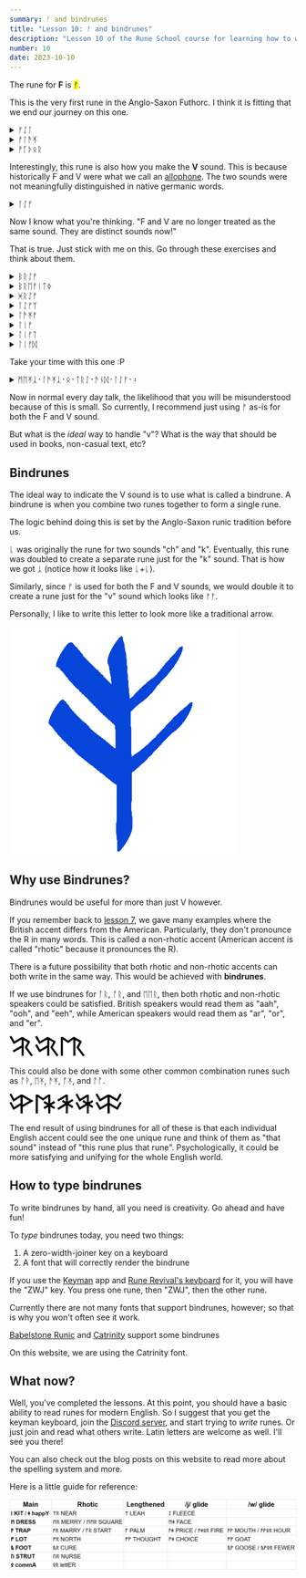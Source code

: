 ```yaml
---
summary: ᚠ and bindrunes
title: "Lesson 10: ᚠ and bindrunes"
description: "Lesson 10 of the Rune School course for learning how to write Modern English with the Anglo-Saxon futhorc"
number: 10
date: 2023-10-10
---
```


The rune for <strong>F</strong> is <mark>ᚠ</mark>.

This is the very first rune in the Anglo-Saxon Futhorc. I think it is fitting that we end our journey on this one.

<details>
    <summary>ᚠᛇᛚ</summary>
    <p>feel</p>
</details>

<details>
    <summary>ᚠᛚᚫᛡ</summary>
    <p>fly</p>
</details>

<details>
    <summary>ᚠᚪᚦᛟᚱ</summary>
    <p>father</p>
</details>

Interestingly, this rune is also how you make the <strong>V</strong> sound. This is because historically F and V were what we call an [allophone](https://en.wikipedia.org/wiki/Allophone). The two sounds were not meaningfully distinguished in native germanic words.

<details>
    <summary>ᛚᛇᚠ</summary>
    <p>leaf / leave</p>
</details>

Now I know what you're thinking. "F and V are no longer treated as the same sound. They are distinct sounds now!"

That is true. Just stick with me on this. Go through these exercises and think about them.

<details>
    <summary>ᛒᚱᛇᚠ</summary>
    <p>brief</p>
</details>

<details>
    <summary>ᛒᚱᛖᚠᛁᛏᛄ</summary>
    <p>brevity</p>
</details>

<details>
    <summary>ᚸᚱᛇᚠ</summary>
    <p>grief (noun) / grieve (verb)</p>
</details>

<details>
    <summary>ᛚᛇᚠᛉ</summary>
    <p>leaves</p>
</details>

<details>
    <summary>ᛚᚫᛡᚠ</summary>
    <p>life (noun) / live (adjective)</p>
</details>

<details>
    <summary>ᛚᛁᚠ</summary>
    <p>live (verb)</p>
</details>

<details>
    <summary>ᛚᛁᚠᛏ</summary>
    <p>lift</p>
</details>

<details>
    <summary>ᛚᛁᚠᛞ</summary>
    <p>lived</p>
</details>

Take your time with this one :P

<details>
    <summary>ᛗᛖᛡᛣ᛫ᛚᚫᛡᛣ᛫ᛟ᛫ᛏᚱᛇ᛫ᚫᚾᛞ᛫ᛚᛇᚠ᛫᛬</summary>
    <p>Make like a tree and leaf/leave.</p>
</details>

Now in normal every day talk, the likelihood that you will be misunderstood because of this is small. So currently, I recommend just using ᚠ as-is for both the F and V sound.

But what is the *ideal* way to handle "v"? What is the way that should be used in books, non-casual text, etc?

## Bindrunes

The ideal way to indicate the V sound is to use what is called a bindrune. A bindrune is when you combine two runes together to form a single rune. 

The logic behind doing this is set by the Anglo-Saxon runic tradition before us.

ᚳ was originally the rune for two sounds "ch" and "k". Eventually, this rune was doubled to create a separate rune just for the "k" sound. That is how we got ᛣ (notice how it looks like ᚳ+ᚳ).

Similarly, since ᚠ is used for both the F and V sounds, we would double it to create a rune just for the "v" sound which looks like ᚠ‍ᚠ.

Personally, I like to write this letter to look more like a traditional arrow.

![Custom image of a Double Feoh rune](/assets/images/V-Arrow.png)

## Why use Bindrunes?

Bindrunes would be useful for more than just V however.

If you remember back to [lesson 7](/lessons/7), we gave many examples where the British accent differs from the American. Particularly, they don't pronounce the R in many words. This is called a non-rhotic accent (American accent is called "rhotic" because it pronounces the R).

There is a future possibility that both rhotic and non-rhotic accents can both write in the same way. This would be achieved with **bindrunes**.

If we use bindrunes for ᚪᚱ, ᚩᚱ, and ᛖᛖᚱ, then both rhotic and non-rhotic speakers could be satisfied. British speakers would read them as "aah", "ooh", and "eeh", while American speakers would read them as "ar", "or", and "er".

![AR bindrune](/assets/images/ar-bindrune.png)
![OR bindrune](/assets/images/or-bindrune.png)
![ER bindrune](/assets/images/er-bindrune.png)

This could also be done with some other common combination runes such as ᚩᚹ, ᛖᛡ, ᚫᛡ, ᚩᛡ, and ᚩᚩ. 

![OW bindrune](/assets/images/ow-bindrune.png)
![EJ bindrune](/assets/images/ej-bindrune.png)
![AJ bindrune](/assets/images/aj-bindrune.png)
![OJ bindrune](/assets/images/oj-bindrune.png)
![OO bindrune](/assets/images/oo-bindrune.png)

The end result of using bindrunes for all of these is that each individual English accent could see the one unique rune and think of them as "that sound" instead of "this rune plus that rune". Psychologically, it could be more satisfying and unifying for the whole English world.

## How to type bindrunes

To write bindrunes by hand, all you need is creativity. Go ahead and have fun!

To *type* bindrunes today, you need two things:

1. A zero-width-joiner key on a keyboard
2. A font that will correctly render the bindrune

If you use the [Keyman](https://keyman.com/) app and [Rune Revival's keyboard](https://keyman.com/keyboards/runeboard) for it, you will have the "ZWJ" key. You press one rune, then "ZWJ", then the other rune.

Currently there are not many fonts that support bindrunes, however; so that is why you won't often see it work. 

[Babelstone Runic](https://www.babelstone.co.uk/Fonts/Runic.html) and [Catrinity](https://catrinity-font.de/) support some bindrunes 

On this website, we are using the Catrinity font.

## What now?

Well, you've completed the lessons. At this point, you should have a basic ability to read runes for modern English. So I suggest that you get the keyman keyboard, join the [Discord server](https://discord.gg/BThW4fxAwN), and start trying to *write* runes. Or just join and read what others write. Latin letters are welcome as well. I'll see you there!

You can also check out the blog posts on this website to read more about the spelling system and more.

Here is a little guide for reference:

![Rune School Lexical Sets Guide](/assets/images/RuneSchoolLexicalSets-Simplified.png)

